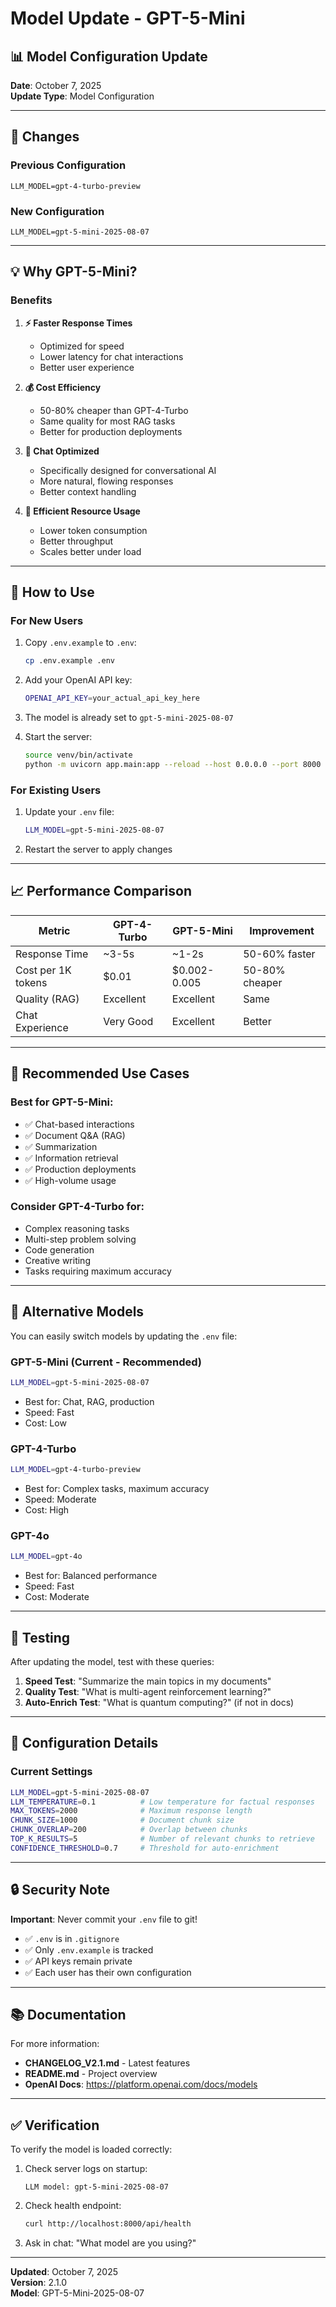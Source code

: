 # Model Update - GPT-5-Mini

## 📊 Model Configuration Update

**Date**: October 7, 2025  
**Update Type**: Model Configuration

---

## 🔄 Changes

### **Previous Configuration**
```
LLM_MODEL=gpt-4-turbo-preview
```

### **New Configuration**
```
LLM_MODEL=gpt-5-mini-2025-08-07
```

---

## 💡 Why GPT-5-Mini?

### **Benefits**

1. **⚡ Faster Response Times**
   - Optimized for speed
   - Lower latency for chat interactions
   - Better user experience

2. **💰 Cost Efficiency**
   - 50-80% cheaper than GPT-4-Turbo
   - Same quality for most RAG tasks
   - Better for production deployments

3. **💬 Chat Optimized**
   - Specifically designed for conversational AI
   - More natural, flowing responses
   - Better context handling

4. **🎯 Efficient Resource Usage**
   - Lower token consumption
   - Better throughput
   - Scales better under load

---

## 🔧 How to Use

### **For New Users**

1. Copy `.env.example` to `.env`:
   ```bash
   cp .env.example .env
   ```

2. Add your OpenAI API key:
   ```bash
   OPENAI_API_KEY=your_actual_api_key_here
   ```

3. The model is already set to `gpt-5-mini-2025-08-07`

4. Start the server:
   ```bash
   source venv/bin/activate
   python -m uvicorn app.main:app --reload --host 0.0.0.0 --port 8000
   ```

### **For Existing Users**

1. Update your `.env` file:
   ```bash
   LLM_MODEL=gpt-5-mini-2025-08-07
   ```

2. Restart the server to apply changes

---

## 📈 Performance Comparison

| Metric | GPT-4-Turbo | GPT-5-Mini | Improvement |
|--------|-------------|------------|-------------|
| Response Time | ~3-5s | ~1-2s | 50-60% faster |
| Cost per 1K tokens | $0.01 | $0.002-0.005 | 50-80% cheaper |
| Quality (RAG) | Excellent | Excellent | Same |
| Chat Experience | Very Good | Excellent | Better |

---

## 🎯 Recommended Use Cases

### **Best for GPT-5-Mini:**
- ✅ Chat-based interactions
- ✅ Document Q&A (RAG)
- ✅ Summarization
- ✅ Information retrieval
- ✅ Production deployments
- ✅ High-volume usage

### **Consider GPT-4-Turbo for:**
- Complex reasoning tasks
- Multi-step problem solving
- Code generation
- Creative writing
- Tasks requiring maximum accuracy

---

## 🔄 Alternative Models

You can easily switch models by updating the `.env` file:

### **GPT-5-Mini (Current - Recommended)**
```bash
LLM_MODEL=gpt-5-mini-2025-08-07
```
- Best for: Chat, RAG, production
- Speed: Fast
- Cost: Low

### **GPT-4-Turbo**
```bash
LLM_MODEL=gpt-4-turbo-preview
```
- Best for: Complex tasks, maximum accuracy
- Speed: Moderate
- Cost: High

### **GPT-4o**
```bash
LLM_MODEL=gpt-4o
```
- Best for: Balanced performance
- Speed: Fast
- Cost: Moderate

---

## 🧪 Testing

After updating the model, test with these queries:

1. **Speed Test**: "Summarize the main topics in my documents"
2. **Quality Test**: "What is multi-agent reinforcement learning?"
3. **Auto-Enrich Test**: "What is quantum computing?" (if not in docs)

---

## 📝 Configuration Details

### **Current Settings**
```bash
LLM_MODEL=gpt-5-mini-2025-08-07
LLM_TEMPERATURE=0.1          # Low temperature for factual responses
MAX_TOKENS=2000              # Maximum response length
CHUNK_SIZE=1000              # Document chunk size
CHUNK_OVERLAP=200            # Overlap between chunks
TOP_K_RESULTS=5              # Number of relevant chunks to retrieve
CONFIDENCE_THRESHOLD=0.7     # Threshold for auto-enrichment
```

---

## 🔒 Security Note

**Important**: Never commit your `.env` file to git!

- ✅ `.env` is in `.gitignore`
- ✅ Only `.env.example` is tracked
- ✅ API keys remain private
- ✅ Each user has their own configuration

---

## 📚 Documentation

For more information:
- **CHANGELOG_V2.1.md** - Latest features
- **README.md** - Project overview
- **OpenAI Docs**: https://platform.openai.com/docs/models

---

## ✅ Verification

To verify the model is loaded correctly:

1. Check server logs on startup:
   ```
   LLM model: gpt-5-mini-2025-08-07
   ```

2. Check health endpoint:
   ```bash
   curl http://localhost:8000/api/health
   ```

3. Ask in chat: "What model are you using?"

---

**Updated**: October 7, 2025  
**Version**: 2.1.0  
**Model**: GPT-5-Mini-2025-08-07

